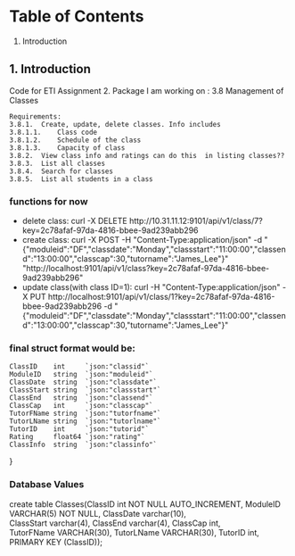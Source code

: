 # Table of Contents
1. Introduction


## 1. Introduction
Code for ETI Assignment 2. 
Package I am working on : 3.8 Management of Classes
```
Requirements:
3.8.1.	Create, update, delete classes. Info includes
3.8.1.1.	Class code
3.8.1.2.	Schedule of the class
3.8.1.3.	Capacity of class
3.8.2.	View class info and ratings can do this  in listing classes??
3.8.3.	List all classes
3.8.4.	Search for classes
3.8.5.	List all students in a class
```



### functions for now
<ul><li>delete class:
curl -X DELETE http://10.31.11.12:9101/api/v1/class/7?key=2c78afaf-97da-4816-bbee-9ad239abb296</li>
<li>create class:
curl -X POST -H "Content-Type:application/json" -d "{"moduleid":"DF","classdate":"Monday","classstart":"11:00:00","classend":"13:00:00","classcap":30,"tutorname":"James_Lee"}" "http://localhost:9101/api/v1/class?key=2c78afaf-97da-4816-bbee-9ad239abb296"</li>
<li>update class(with class ID=1):
curl -H "Content-Type:application/json" -X PUT http://localhost:9101/api/v1/class/1?key=2c78afaf-97da-4816-bbee-9ad239abb296 -d "{"moduleid":"DF","classdate":"Monday","classstart":"11:00:00","classend":"13:00:00","classcap":30,"tutorname":"James_Lee"}"</li>
</ul>

### final struct format would be:
	ClassID    int     `json:"classid"`  
	ModuleID   string  `json:"moduleid"` 
	ClassDate  string  `json:"classdate"`
	ClassStart string  `json:"classstart"`
	ClassEnd   string  `json:"classend"`
	ClassCap   int     `json:"classcap"`
	TutorFName string  `json:"tutorfname"` 
	TutorLName string  `json:"tutorlname"` 
	TutorID    int     `json:"tutorid"`    
	Rating     float64 `json:"rating"`     
	ClassInfo  string  `json:"classinfo"`  
}

### Database Values
create table Classes(ClassID int NOT NULL AUTO_INCREMENT, 
	ModuleID VARCHAR(5) NOT NULL,
	ClassDate varchar(10),  
	ClassStart  varchar(4), 
	ClassEnd varchar(4),
    ClassCap int,  
	TutorFName VARCHAR(30),
    TutorLName VARCHAR(30),
    TutorID int,
    PRIMARY KEY (ClassID));